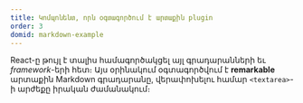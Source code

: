 ```yaml
---
title: Կոմպոնենտ, որն օգտագործում է արտաքին plugin
order: 3
domid: markdown-example
---
```


React-ը թույլ է տալիս համագործակցել այլ գրադարանների եւ *framework*-երի հետ։ Այս օրինակում օգտագործվում է **remarkable** արտաքին Markdown գրադարանը, վերափոխելու համար `<textarea>`-ի արժեքը իրական ժամանակում։
